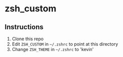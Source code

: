 # zsh_custom

## Instructions

1. Clone this repo
2. Edit `ZSH_CUSTOM` in `~/.zshrc` to point at this directory
3. Change `ZSH_THEME` in `~/.zshrc` to 'kevin'
